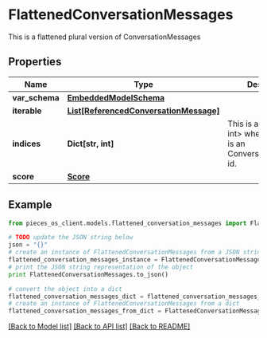 # FlattenedConversationMessages

This is a flattened plural version of ConversationMessages

## Properties
Name | Type | Description | Notes
------------ | ------------- | ------------- | -------------
**var_schema** | [**EmbeddedModelSchema**](EmbeddedModelSchema.md) |  | [optional] 
**iterable** | [**List[ReferencedConversationMessage]**](ReferencedConversationMessage.md) |  | 
**indices** | **Dict[str, int]** | This is a Map&lt;String, int&gt; where the the key is an ConversationMessage id. | [optional] 
**score** | [**Score**](Score.md) |  | [optional] 

## Example

```python
from pieces_os_client.models.flattened_conversation_messages import FlattenedConversationMessages

# TODO update the JSON string below
json = "{}"
# create an instance of FlattenedConversationMessages from a JSON string
flattened_conversation_messages_instance = FlattenedConversationMessages.from_json(json)
# print the JSON string representation of the object
print FlattenedConversationMessages.to_json()

# convert the object into a dict
flattened_conversation_messages_dict = flattened_conversation_messages_instance.to_dict()
# create an instance of FlattenedConversationMessages from a dict
flattened_conversation_messages_from_dict = FlattenedConversationMessages.from_dict(flattened_conversation_messages_dict)
```
[[Back to Model list]](../README.md#documentation-for-models) [[Back to API list]](../README.md#documentation-for-api-endpoints) [[Back to README]](../README.md)


